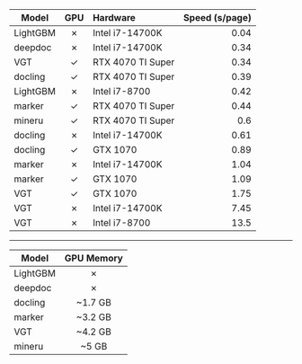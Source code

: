 | Model    | GPU | Hardware          | Speed (s/page) |
|----------|:---:|:------------------|---------------:|
| LightGBM |  ✗  | Intel i7-14700K   |           0.04 |
| deepdoc  |  ✗  | Intel i7-14700K   |           0.34 |
| VGT      |  ✓  | RTX 4070 TI Super |           0.34 |
| docling  |  ✓  | RTX 4070 TI Super |           0.39 |
| LightGBM |  ✗  | Intel i7-8700     |           0.42 |
| marker   |  ✓  | RTX 4070 TI Super |           0.44 |
| mineru   |  ✓  | RTX 4070 TI Super |           0.6  |
| docling  |  ✗  | Intel i7-14700K   |           0.61 |
| docling  |  ✓  | GTX 1070          |           0.89 |
| marker   |  ✗  | Intel i7-14700K   |           1.04 |
| marker   |  ✓  | GTX 1070          |           1.09 |
| VGT      |  ✓  | GTX 1070          |           1.75 |
| VGT      |  ✗  | Intel i7-14700K   |           7.45 |
| VGT      |  ✗  | Intel i7-8700     |           13.5 |

---

| Model    |  GPU Memory  |
|----------|:------------:|
| LightGBM |      ✗       |
| deepdoc  |      ✗       |
| docling  |   ~1.7 GB    |
| marker   |   ~3.2 GB    |
| VGT      |   ~4.2 GB    |
| mineru   |   ~5   GB    |

